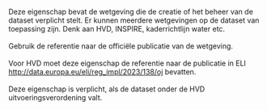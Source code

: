Deze eigenschap bevat de wetgeving die de creatie of het beheer van de dataset verplicht stelt.
Er kunnen meerdere wetgevingen op de dataset van toepassing zijn. Denk aan HVD, INSPIRE, kaderrichtlijn water etc.
<br/>
<br/>
Gebruik de referentie naar de officiële publicatie van de wetgeving.
<br/>
<br/>
Voor HVD moet deze eigenschap de referentie naar de publicatie in ELI <a href='http://data.europa.eu/eli/reg_impl/2023/138/oj%20' target='_blank'>http://data.europa.eu/eli/reg_impl/2023/138/oj</a> bevatten.
<br/>
<br/>
Deze eigenschap is verplicht, als de dataset onder de HVD uitvoeringsverordening valt.
